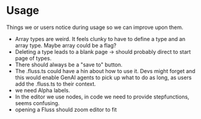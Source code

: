# Usage

Things we or users notice during usage so we can improve upon them.

- Array types are weird. It feels clunky to have to define a type and an array type. Maybe array could be a flag?
- Deleting a type leads to a blank page -> should probably direct to start page of types.
- There should always be a "save to" button.
- The .fluss.ts could have a hin about how to use it. Devs might forget and this would enable GenAI agents to pick up what to do as long, as users add the .fluss.ts to their context.
- we need Alpha labels.
- In the editor we use nodes, in code we need to provide stepfunctions, seems confusing.
- opening a Fluss should zoom editor to fit
